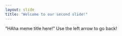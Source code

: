 ```yaml
---
layout: slide
title: "Welcome to our second slide!"
---
```

"HAha meme title here!"
Use the left arrow to go back!
